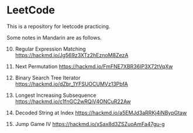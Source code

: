# LeetCode

This is a repository for leetcode practicing.

Some notes in Mandarin are as follows.

10. Regular Expression Matching
https://hackmd.io/Jg569z3XTz2hEznoM8ZezA

31. Next Permutation
https://hackmd.io/FmFNE7XBR36IP3X72tVqXw

173. Binary Search Tree Iterator
https://hackmd.io/dZbr_1YFSUOCUMVz13PbfA

300. Longest Increasing Subsequence
https://hackmd.io/c1fnGC2wRQiV4ONCuR22Aw

880. Decoded String at Index
https://hackmd.io/a5EMJd3aRRKj4iNBypGtaw

1345. Jump Game IV
https://hackmd.io/xSax8d3ZSZuoAmFa47gu-g